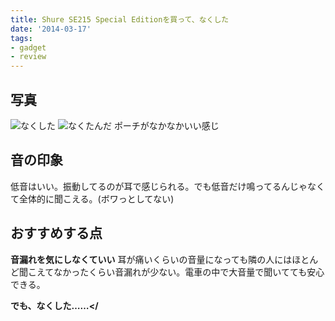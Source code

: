 ```yaml
---
title: Shure SE215 Special Editionを買って、なくした
date: '2014-03-17'
tags:
- gadget
- review
---
```


## 写真

![なくした](lost-se215-01.jpg)
![なくたんだ](lost-se215-02.jpg)
ポーチがなかなかいい感じ

## 音の印象

低音はいい。振動してるのが耳で感じられる。でも低音だけ鳴ってるんじゃなくて全体的に聞こえる。(ボワっとしてない)

## おすすめする点

__音漏れを気にしなくていい__
耳が痛いくらいの音量になっても隣の人にはほとんど聞こえてなかったくらい音漏れが少ない。電車の中で大音量で聞いてても安心できる。

__でも、なくした……</__
